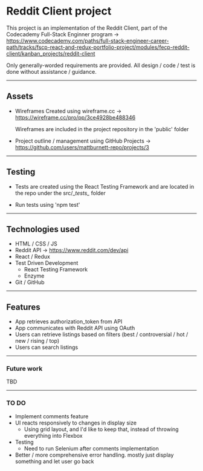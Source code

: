 # Reddit Client project
This project is an implementation of the Reddit Client, part of the Codecademy Full-Stack Enginner program -> \
https://www.codecademy.com/paths/full-stack-engineer-career-path/tracks/fscp-react-and-redux-portfolio-project/modules/fecp-reddit-client/kanban_projects/reddit-client

Only generally-worded requirements are provided. All design / code / test is done without assistance / guidance.

---

## Assets
* Wireframes
    Created using wireframe.cc -> \
    https://wireframe.cc/pro/pp/3ce4928be488346

    Wireframes are included in the project repository in the 'public' folder
* Project outline / management using GitHub Projects -> \
    https://github.com/users/mattburnett-repo/projects/3

---

## Testing
* Tests are created using the React Testing Framework and are located in the repo under the src/\__tests\__ folder 

* Run tests using 'npm test'

---

## Technologies used
* HTML / CSS / JS 
* Reddit API -> https://www.reddit.com/dev/api 
* React / Redux 
* Test Driven Development
  * React Testing Framework 
  * Enzyme
* Git / GitHub

---

## Features
* App retrieves authorization_token from API
* App communicates with Reddit API using OAuth
* Users can retrieve listings based on filters (best / controversial / hot / new / rising / top)
* Users can search listings

---

### Future work
TBD

---

### TO DO
* Implement comments feature
* UI reacts responsively to changes in display size
  * Using grid layout, and I'd like to keep that, instead of throwing everything into Flexbox
* Testing
  * Need to run Selenium after comments implementation
* Better / more comprehensive error handling. mostly just display something and let user go back